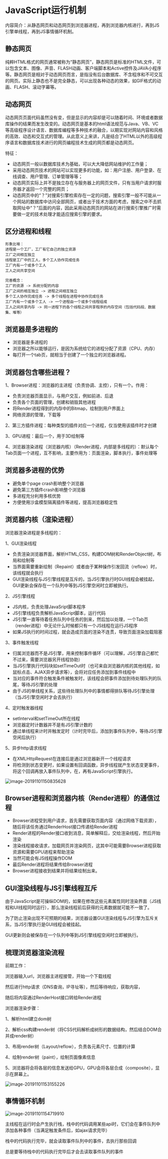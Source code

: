 # JavaScript运行机制



内容简介：从静态网页和动态网页到浏览器进程，再到浏览器内核进行，再到JS引擎单线程，再到JS事情循环机制。

## 静态网页

纯粹HTML格式的网页通常被称为“静态网页”，静态网页是标准的HTML文件，可以包含文本、图像、声音、FLASH动画、客户端脚本和Active控件及JAVA小程序等。静态网页是相对于动态网页而言，是指没有后台数据库、不含程序和不可交互的网页。实际上静态也不是完全静态，可以出现各种动态的效果，如GIF格式的动画、FLASH、滚动字幕等。

## 动态网页

动态网页页面代码虽然没有变，但是显示的内容却是可以随着时间、环境或者数据库操作的结果而发生改变的。动态网页是基本的html语法规范与Java、VB、VC等高级程序设计语言、数据库编程等多种技术的融合，以期实现对网站内容和风格的高效、动态和交互式的管理。从此意义上来讲，凡是结合了HTML以外的高级程序语言和数据库技术进行的网页编程技术生成的网页都是动态网页。

特征：

- 动态网页一般以数据库技术为基础，可以大大降低网站维护的工作量；
- 采用动态网页技术的网站可以实现更多的功能，如：用户注册、用户登录、在线调查、用户管理、订单管理等等；
- 动态网页实际上并不是独立存在与服务器上的网页文件，只有当用户请求时服务器才返回一个完整的网页；
- 动态网页中的“？”对搜索引擎检索存在一定的问题，搜索引擎一般不可能从一个网站的数据库中访问全部网页，或者出于技术方面的考虑，搜索之中不去抓取网址中“？”后面的内容，因此采用动态网页的网站在进行搜索引擎推广时需要做一定的技术处理才能适应搜索引擎的要求。

## 区分进程和线程

```
形象比喻：
进程是一个工厂，工厂有它自己的独立资源
工厂之间相互独立
线程是工厂中的工人，多个工人协作完成任务
工厂内有一个或多个工人
工人之间共享空间
```

```
完善概念：
工厂的资源 -> 系统分配的内容
工厂之间的相互独立 -> 进程之间相互独立
多个工人协作完成任务 -> 多个线程在进程中协作完成任务
工厂内有一个或多个工人 -> 一个进程由一个或多个线程组成
工人之间共享内存 -> 同一进程下的各个线程之间共享程序的内存空间（包括代码段、数据集、堆等）
```



## 浏览器是多进程的

- 浏览器是多进程的
- 浏览器之所以能够运行，是因为系统给它的进程分配了资源（CPU、内存）
- 每打开一个tab页，就相当于创建了一个独立的浏览器进程。



## 浏览器包含哪些进程？

1、Browser进程：浏览器的主进程（负责协调、主控），只有一个。作用：

- 负责浏览器页面显示，与用户交互，例如前进、后退
- 负责各个页面的管理，创建和销毁其他进程
- 将Render进程得到的内存中的Bitmap，绘制到用户界面上
- 网络资源的管理，下载等

2、第三方插件进程：每种类型的插件对应一个进程，仅当使用该插件时才创建

3、GPU进程：最后一个，用于3D绘制等

4、浏览器渲染进程（浏览器内核）（Render进程，内部是多线程的）：默认每个Tab页面一个进程，互不影响，主要作用为：页面渲染，脚本执行，事件处理等



## 浏览器多进程的优势

- 避免单个page crash影响整个浏览器
- 避免第三方插件crash影响整个浏览器
- 多进程充分利用多核优势
- 方便使用沙盒模型隔离插件等进程，提高浏览器稳定性



## 浏览器内核（渲染进程）

浏览器渲染进程是多线程的：

1、GUI渲染线程

- 负责渲染浏览器界面，解析HTML,CSS，构建DOM树和RenderObject树，布局和绘制等
- 当界面需要重新绘制（Repaint）或者由于某种操作引发回流（reflow）时，该线程就会执行
- GUI渲染线程与JS引擎线程是互斥的，当JS引擎执行时GUI线程会被挂起，GUI更新会保存在一个队列中等到JS引擎空闲时立即被执行。

2、JS引擎线程

- JS内核，负责处理JavaSript脚本程序
- JS引擎线程负责解析JavaScript脚本，运行代码
- JS引擎一直等待着任务队列中任务的到来，然后加以处理，一个Tab页（render进程）中无论什么时候都只有一个JS线程在运行JS程序
- 如果JS执行的时间过程，就会造成页面的渲染不连贯，导致页面渲染加载阻塞

3、事件触发线程

- 归属浏览器而不是JS引擎，用来控制事件循环（可以理解，JS引擎自己都忙不过来，需要浏览器另开线程协助）
- 当JS引擎执行代码块如setTimeOut时（也可来自浏览器内核的其他线程，如鼠标点击、AJAX异步请求等），会将对应任务添加到事件线程中
- 当对应的事件符合触发条件被触发时，该线程会把事件添加到待处理队列的队尾，等待JS引擎的处理
- 由于JS的单线程关系，这些待处理队列中的事情都得排队等待JS引擎处理（当JS引擎空闲时才会去执行）

4、定时触发器线程

- setInterval和setTimeOut所在线程
- 浏览器定时计数器并不是有JS引擎计数的
- 通过单线程来计时并触发定时（计时完毕后，添加到事件队列中，等待JS引擎空闲后执行）

5、异步http请求线程

- 在XMLHttpRequest在连接后是通过浏览器新开一个线程请求
- 将检测到状态变更时，如果设置有回调函数，异步线程就产生状态变更事件，将这个回调再放入事件队列中，在，再有JavaScript引擎执行。

![image-20191101150835628](C:\Users\Administrator\AppData\Roaming\Typora\typora-user-images\image-20191101150835628.png)



## Browser进程和浏览器内核（Render进程）的通信过程

- Browser进程受到用户请求，首先需要获取页面内容（通过网络下载资源），随后将该任务通过RenderHost接口传递给Render进程
- Render进程的Render接口收到消息，简单解释后，交给渲染线程，然后开始渲染
- 渲染线程接收请求，加载网页并渲染网页，这其中可能需要Browser进程获取资源和需要GPU进程来帮助渲染
- 当然可能会有JS线程操作DOM
- 最后Render进程将结果传给Browser进程
- Browser进程接收到结果并将结果绘制出来。



## GUI渲染线程与JS引擎线程互斥

由于JavaScript是可操纵DOM的，如果在修改这些元素属性同时渲染界面（JS线程和UI线程同时运行），那么渲染线程前后获得的元素数据就可能不一致了。

为了防止渲染出现不可预期的结果，浏览器设置GUI渲染线程与JS引擎为互斥关系，当JS引擎执行是GUI线程会被挂起。

GUI更新则会被保存在一个队列中等到JS引擎线程空闲时立即被执行。

## 梳理浏览器渲染流程

前期工作：

浏览器输入url，浏览器主进程接管，开始一个下载线程

然后进行http请求（DNS查询，IP寻址等），然后等待响应，获取内容，

随后将内容通过RenderHost接口转给Render进程

浏览器渲染步骤：

1、解析html建立dom树

2、解析css构建render树（将CSS代码解析成树形的数据结构，然后结合DOM合并成render树）

3、布局render树（Layout/reflow），负责各元素尺寸、位置的计算

4、绘制render树（paint），绘制页面像素信息

5、浏览器将会将各层的信息发送给GPU，GPU会将各层合成（composite），显示在屏幕上。



![image-20191101153155226](C:\Users\Administrator\AppData\Roaming\Typora\typora-user-images\image-20191101153155226.png)

## 事情循环机制



![image-20191101154719910](C:\Users\Administrator\AppData\Roaming\Typora\typora-user-images\image-20191101154719910.png)





主线程在运行时会产生执行栈，栈中的代码调用某些api时，它们会在事件队列中添加各种事件（当满足触发条件后，如ajax请求完毕）

栈中的代码执行完毕，就会读取事件队列中的事件，去执行那些回调

总是要等待栈中的代码执行完毕后才会去读取事件队列的事件











